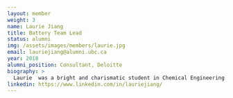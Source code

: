 ```yaml
---
layout: member
weight: 3
name: Laurie Jiang
title: Battery Team Lead
status: alumni
img: /assets/images/members/laurie.jpg
email: lauriejiang@alumni.ubc.ca
year: 2018
alumni_position: Consultant, Deloitte
biography: >
  Laurie  was a bright and charismatic student in Chemical Engineering. She possesses professional experiences in a wide variety of sectors including environmental integrity and energy megaprojects. As logistics co-lead, Laurie hopes to broaden awareness and understanding about technology and innovation in different aspects of engineering. She is a strong advocate for women in leadership and gender parity within STEM fields both at work and in education. 
linkedin: https://www.linkedin.com/in/lauriejiang/
---
```

